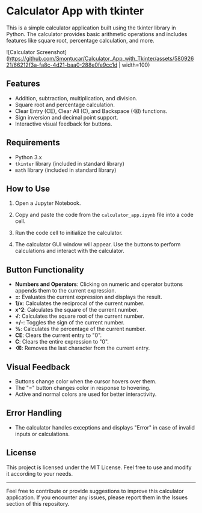 # Calculator App with tkinter

This is a simple calculator application built using the tkinter library in Python. The calculator provides basic arithmetic operations and includes features like square root, percentage calculation, and more.

![Calculator Screenshot](https://github.com/Smontucar/Calculator_App_with_Tkinter/assets/58092621/66212f3a-fa8c-4d21-baa0-288e0fe9cc1d | width=100)

## Features

- Addition, subtraction, multiplication, and division.
- Square root and percentage calculation.
- Clear Entry (CE), Clear All (C), and Backspace (⌫) functions.
- Sign inversion and decimal point support.
- Interactive visual feedback for buttons.

## Requirements

- Python 3.x
- `tkinter` library (included in standard library)
- `math` library (included in standard library)

## How to Use

1. Open a Jupyter Notebook.
2. Copy and paste the code from the `calculator_app.ipynb` file into a code cell.
3. Run the code cell to initialize the calculator.

4. The calculator GUI window will appear. Use the buttons to perform calculations and interact with the calculator.

## Button Functionality

- **Numbers and Operators**: Clicking on numeric and operator buttons appends them to the current expression.
- **=**: Evaluates the current expression and displays the result.
- **1/x**: Calculates the reciprocal of the current number.
- **x^2**: Calculates the square of the current number.
- **√**: Calculates the square root of the current number.
- **+/-**: Toggles the sign of the current number.
- **%**: Calculates the percentage of the current number.
- **CE**: Clears the current entry to "0".
- **C**: Clears the entire expression to "0".
- **⌫**: Removes the last character from the current entry.

## Visual Feedback

- Buttons change color when the cursor hovers over them.
- The "=" button changes color in response to hovering.
- Active and normal colors are used for better interactivity.

## Error Handling

- The calculator handles exceptions and displays "Error" in case of invalid inputs or calculations.

## License

This project is licensed under the MIT License. Feel free to use and modify it according to your needs.

---

Feel free to contribute or provide suggestions to improve this calculator application. If you encounter any issues, please report them in the Issues section of this repository.
